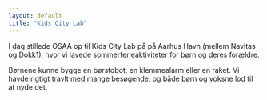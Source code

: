 ```yaml
---
layout: default
title: "Kids City Lab"
---
```


I dag stillede OSAA op til Kids City Lab på på Aarhus Havn (mellem Navitas og Dokk1), hvor vi lavede sommerferieaktiviteter for børn og deres forældre.

Børnene kunne bygge en børstobot, en klemmealarm eller en raket. Vi havde rigtigt travlt med mange besøgende, og både børn og voksne lod til at nyde det.
